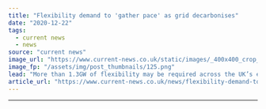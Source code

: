 ```yaml
---
title: "Flexibility demand to 'gather pace' as grid decarbonises"
date: "2020-12-22"
tags: 
  - current news
  - news
source: "current news"
image_url: "https://www.current-news.co.uk/static/images/_400x400_crop_center-center/forecast-DNO-flexibility.png"
image_fp: "/assets/img/post_thumbnails/125.png"
lead: "​More than 1.3GW of flexibility may be required across the UK’s electricity grid next year as the country accelerates the transition to renewable energy, according to new research."
article_url: "https://www.current-news.co.uk/news/flexibility-demand-to-gather-pace-as-grid-decarbonises?utm_source=rss-feeds&utm_medium=rss&utm_campaign=rss"
---
```


---
